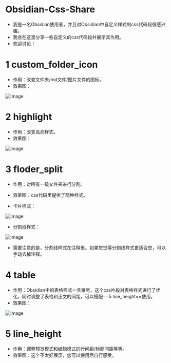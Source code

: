 # Obsidian-Css-Share

- 我是一名Obsidian使用者，并且对Obsidian中自定义样式的css代码段很感兴趣。
- 我会在这里分享一些自定义的css代码段并展示其作用。
- 欢迎讨论！

# 1 custom_folder_icon

- 作用：改变文件夹/md文件/图片文件的图标。
- 效果图：

![image](https://github.com/Zzzhxxxx/Obsidian-Css-Share/assets/131342513/ba52c551-28f1-4139-a3c8-031b6ef3b307)

# 2 highlight

- 作用：改变高亮样式。
- 效果图：

![image](https://github.com/Zzzhxxxx/Obsidian-Css-Share/assets/131342513/1c6f25a7-9660-4c8e-8480-cb5ef909b4a2)

# 3 floder_split

- 作用：对所有一级文件夹进行分割。
- 效果图：css代码里提供了两种样式。 

- 卡片样式：

![image](https://github.com/Zzzhxxxx/Obsidian-Css-Share/assets/131342513/2b2b74e6-6129-4553-b932-602a736c17dd)

- 分割线样式：

![image](https://github.com/Zzzhxxxx/Obsidian-Css-Share/assets/131342513/fe611a47-8a80-4ab3-83ef-1ee96945dad2)

- 需要注意的是，分割线样式在注释里。如果您觉得分割线样式更适合您，可以手动去掉注释。

# 4 table

- 作用：Obsidian中的表格样式一言难尽，这个css片段对表格样式进行了优化。同时调整了表格和正文的间距，可以搭配==5 line_height==使用。
- 效果图：

![image](https://github.com/Zzzhxxxx/Obsidian-Css-Share/assets/131342513/59e04f27-2497-4590-b28c-d69ffaf9d1d9)

# 5 line_height

- 作用：调整预览模式和编辑模式的行间距/标题间距等等。
- 效果图：这个不太好展示，您可以使用后自行感受。
